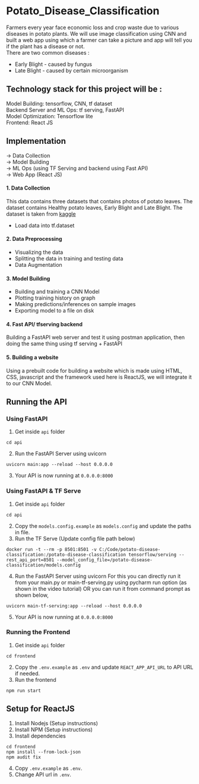 # Potato_Disease_Classification
Farmers every year face economic loss and crop waste due to various diseases in potato plants. We will use image classification using CNN and built a web app using which a farmer can take a picture and app will tell you if the plant has a disease or not.<br>
There are two common diseases :
- Early Blight - caused by fungus
- Late Blight - caused by certain microorganism

## Technology stack for this project will be :
Model Building: tensorflow, CNN, tf dataset<br>
Backend Server and ML Ops: tf serving, FastAPI<br>
Model Optimization: Tensorflow lite<br>
Frontend: React JS

## Implementation
→ Data Collection<br>
→ Model Building<br>
→ ML Ops (using TF Serving and backend using Fast API)<br>
→ Web App (React JS)

#### 1. Data Collection
This data contains three datasets that contains photos of potato leaves. The dataset contains Healthy potato leaves, Early Blight and Late Blight.
The dataset is taken from [kaggle](https://www.kaggle.com/datasets/arjuntejaswi/plant-village)
- Load data into tf.dataset

#### 2. Data Preprocessing
- Visualizing the data
- Splitting the data in training and testing data
- Data Augmentation

#### 3. Model Building
- Building and training a CNN Model
- Plotting training history on graph
- Making predictions/inferences on sample images
- Exporting model to a file on disk

#### 4. Fast API/ tfserving backend
Building a FastAPI web server and test it using postman application, then doing the same thing using tf serving + FastAPI

#### 5. Building a website
Using a prebuilt code for building a website which is made using HTML, CSS, javascript and the framework used here is ReactJS, we will integrate it to our CNN Model.

## Running the API
### Using FastAPI
1. Get inside ```api``` folder
```
cd api
```
2. Run the FastAPI Server using uvicorn
```
uvicorn main:app --reload --host 0.0.0.0
```
3. Your API is now running at ``` 0.0.0.0:8000 ```
### Using FastAPI & TF Serve
1. Get inside ```api``` folder<br>
```
cd api
```
2. Copy the ```models.config.example``` as ```models.config``` and update the paths in file.
3. Run the TF Serve (Update config file path below)
```
docker run -t --rm -p 8501:8501 -v C:/Code/potato-disease-classification:/potato-disease-classification tensorflow/serving --rest_api_port=8501 --model_config_file=/potato-disease-classification/models.config
```
4. Run the FastAPI Server using uvicorn For this you can directly run it from your main.py or main-tf-serving.py using pycharm run option (as shown in the video tutorial) OR you can run it from command prompt as shown below,
```
uvicorn main-tf-serving:app --reload --host 0.0.0.0
```
5. Your API is now running at ```0.0.0.0:8000```
### Running the Frontend
1. Get inside ```api``` folder
```
cd frontend
```
2. Copy the ```.env.example``` as ```.env``` and update ```REACT_APP_API_URL``` to API URL if needed.
3. Run the frontend
```
npm run start
```
## Setup for ReactJS
1. Install Nodejs (Setup instructions)
2. Install NPM (Setup instructions)
3. Install dependencies
```
cd frontend
npm install --from-lock-json
npm audit fix
```
4. Copy ```.env.example``` as ```.env```.
5. Change API url in ```.env```.

